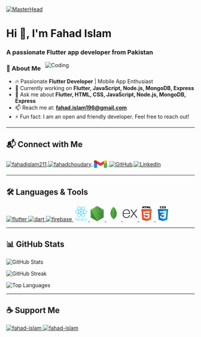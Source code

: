 [![MasterHead](https://uploads-ssl.webflow.com/5f841209f4e71b2d70034471/60bb4a2e143f632da3e56aea_Flutter%20app%20development%20(2).png)](https://rishavchanda.io)

# Hi 👋, I'm Fahad Islam  
### A passionate Flutter app developer from Pakistan  

<img align="right" alt="Coding" width="400" src="https://cdn.dribbble.com/users/1162077/screenshots/5403918/media/d5dccb5d5818cba2c8fa0cb15fb578b3.gif">

### 🚀 About Me
- 🔥 Passionate **Flutter Developer** | Mobile App Enthusiast  
- 🌱 Currently working on **Flutter, JavaScript, Node.js, MongoDB, Express**  
- 💬 Ask me about **Flutter, HTML, CSS, JavaScript, Node.js, MongoDB, Express**  
- 📫 Reach me at: **fahad.islam196@gmail.com**  
- ⚡ Fun fact: I am an open and friendly developer. Feel free to reach out!  

---

## 📬 Connect with Me  

<p align="left">
  <a href="https://twitter.com/fahadislam211" target="blank">
    <img align="center" src="https://raw.githubusercontent.com/rahuldkjain/github-profile-readme-generator/master/src/images/icons/Social/twitter.svg" alt="fahadislam211" height="30" width="40" />
  </a>
  <a href="https://fb.com/fahadchoudary" target="blank">
    <img align="center" src="https://raw.githubusercontent.com/rahuldkjain/github-profile-readme-generator/master/src/images/icons/Social/facebook.svg" alt="fahadchoudary" height="30" width="40" />
  </a>
  <a href="mailto:fahad.islam196@gmail.com" target="blank">
    <img align="center" src="https://raw.githubusercontent.com/rahuldkjain/github-profile-readme-generator/master/src/images/icons/Social/gmail.svg" alt="fahad.islam196@gmail.com" height="30" width="40" />
  </a>
  <a href="https://github.com/fahad-islam1" target="blank">
    <img align="center" src="https://raw.githubusercontent.com/rahuldkjain/github-profile-readme-generator/master/src/images/icons/Social/github.svg" alt="GitHub" height="30" width="40" />
  </a>
  <a href="https://www.linkedin.com/in/fahadislam2/" target="blank">
    <img align="center" src="https://raw.githubusercontent.com/rahuldkjain/github-profile-readme-generator/master/src/images/icons/Social/linked-in-alt.svg" alt="LinkedIn" height="30" width="40" />
  </a>
</p>

---

## 🛠️ Languages & Tools

<p align="left">
  <a href="https://flutter.dev" target="_blank" rel="noreferrer">
    <img src="https://www.vectorlogo.zone/logos/flutterio/flutterio-icon.svg" alt="flutter" width="40" height="40"/>
  </a>
  <a href="https://dart.dev" target="_blank" rel="noreferrer">
    <img src="https://www.vectorlogo.zone/logos/dartlang/dartlang-icon.svg" alt="dart" width="40" height="40"/>
  </a>
  <a href="https://firebase.google.com/" target="_blank" rel="noreferrer">
    <img src="https://www.vectorlogo.zone/logos/firebase/firebase-icon.svg" alt="firebase" width="40" height="40"/>
  </a>
  <a href="https://reactjs.org/" target="_blank" rel="noreferrer">
    <img src="https://raw.githubusercontent.com/devicons/devicon/master/icons/react/react-original-wordmark.svg" alt="react" width="40" height="40"/>
  </a>
  <a href="https://nodejs.org/" target="_blank" rel="noreferrer">
    <img src="https://raw.githubusercontent.com/devicons/devicon/master/icons/nodejs/nodejs-original.svg" alt="nodejs" width="40" height="40"/>
  </a>
  <a href="https://www.mongodb.com/" target="_blank" rel="noreferrer">
    <img src="https://raw.githubusercontent.com/devicons/devicon/master/icons/mongodb/mongodb-original.svg" alt="mongodb" width="40" height="40"/>
  </a>
  <a href="https://expressjs.com/" target="_blank" rel="noreferrer">
    <img src="https://raw.githubusercontent.com/devicons/devicon/master/icons/express/express-original.svg" alt="express" width="40" height="40"/>
  </a>
  <a href="https://www.w3schools.com/html/" target="_blank" rel="noreferrer">
    <img src="https://raw.githubusercontent.com/devicons/devicon/master/icons/html5/html5-original-wordmark.svg" alt="html5" width="40" height="40"/>
  </a>
  <a href="https://www.w3schools.com/css/" target="_blank" rel="noreferrer">
    <img src="https://raw.githubusercontent.com/devicons/devicon/master/icons/css3/css3-original-wordmark.svg" alt="css3" width="40" height="40"/>
  </a>
</p>

---

## 📊 GitHub Stats

![GitHub Stats](https://github-readme-stats.vercel.app/api?username=fahad-islam1&show_icons=true&theme=radical)

![GitHub Streak](https://streak-stats.demolab.com/?user=fahad-islam1&theme=radical)

![Top Languages](https://github-readme-stats.vercel.app/api/top-langs/?username=fahad-islam1&layout=compact&theme=radical)


---


## ☕ Support Me

<p>
  <a href="https://www.buymeacoffee.com/fahad-islam"> 
    <img src="https://cdn.buymeacoffee.com/buttons/v2/default-yellow.png" height="50" width="210" alt="fahad-islam" />
  </a>
  <a href="https://ko-fi.com/fahad-islam">
    <img src="https://cdn.ko-fi.com/cdn/kofi3.png?v=3" height="50" width="210" alt="fahad-islam" />
  </a>
</p>
